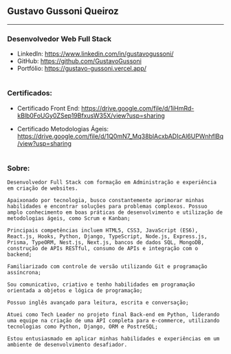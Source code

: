 ## Gustavo Gussoni Queiroz

---

### Desenvolvedor Web Full Stack

- LinkedIn: https://www.linkedin.com/in/gustavogussoni/
- GitHub: https://github.com/GustavoGussoni
- Portfólio: https://gustavo-gussoni.vercel.app/

#

### Certificados:

- Certificado Front End: https://drive.google.com/file/d/1iHmRd-kBlb0FoUGy0ZSep19BfxusW35X/view?usp=sharing

- Certificado Metodologias Ágeis: https://drive.google.com/file/d/1Q0mN7_Mq38blAcxbADIcAl6UPWnhflBq/view?usp=sharing

#

### Sobre:

    Desenvolvedor Full Stack com formação em Administração e experiência em criação de websites.

    Apaixonado por tecnologia, busco constantemente aprimorar minhas habilidades e encontrar soluções para problemas complexos. Possuo amplo conhecimento em boas práticas de desenvolvimento e utilização de metodologias ágeis, como Scrum e Kanban;

    Principais competências incluem HTML5, CSS3, JavaScript (ES6), React.js, Hooks, Python, Django, TypeScript, Node.js, Express.js, Prisma, TypeORM, Nest.js, Next.js, bancos de dados SQL, MongoDB, construção de APIs RESTful, consumo de APIs e integração com o backend;

    Familiarizado com controle de versão utilizando Git e programação assíncrona;

    Sou comunicativo, criativo e tenho habilidades em programação orientada a objetos e lógica de programação;

    Possuo inglês avançado para leitura, escrita e conversação;

    Atuei como Tech Leader no projeto final Back-end em Python, liderando uma equipe na criação de uma API completa para e-commerce, utilizando tecnologias como Python, Django, ORM e PostreSQL;

    Estou entusiasmado em aplicar minhas habilidades e experiências em um ambiente de desenvolvimento desafiador.
